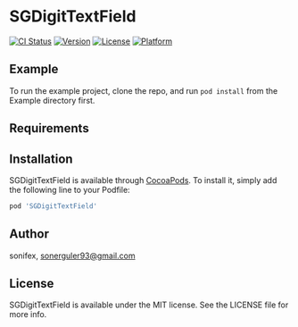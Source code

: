 # SGDigitTextField

[![CI Status](https://img.shields.io/travis/sonifex/SGDigitTextField.svg?style=flat)](https://travis-ci.org/sonifex/SGDigitTextField)
[![Version](https://img.shields.io/cocoapods/v/SGDigitTextField.svg?style=flat)](https://cocoapods.org/pods/SGDigitTextField)
[![License](https://img.shields.io/cocoapods/l/SGDigitTextField.svg?style=flat)](https://cocoapods.org/pods/SGDigitTextField)
[![Platform](https://img.shields.io/cocoapods/p/SGDigitTextField.svg?style=flat)](https://cocoapods.org/pods/SGDigitTextField)

## Example

To run the example project, clone the repo, and run `pod install` from the Example directory first.

## Requirements

## Installation

SGDigitTextField is available through [CocoaPods](https://cocoapods.org). To install
it, simply add the following line to your Podfile:

```ruby
pod 'SGDigitTextField'
```

## Author

sonifex, sonerguler93@gmail.com

## License

SGDigitTextField is available under the MIT license. See the LICENSE file for more info.
